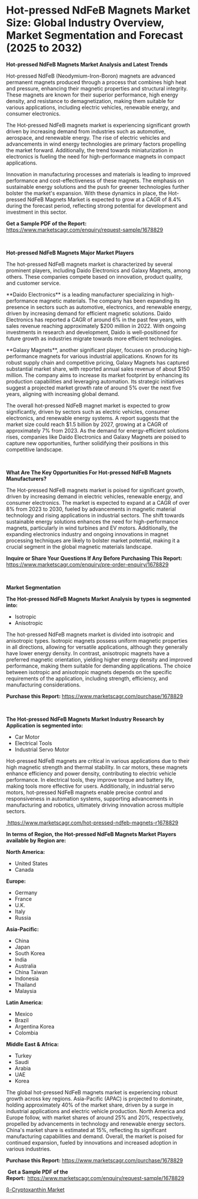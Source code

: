 <p><h1>Hot-pressed NdFeB Magnets Market Size: Global Industry Overview, Market Segmentation and Forecast (2025 to 2032)</h1></p><p><strong>Hot-pressed NdFeB Magnets Market Analysis and Latest Trends</strong></p>
<p><p>Hot-pressed NdFeB (Neodymium-Iron-Boron) magnets are advanced permanent magnets produced through a process that combines high heat and pressure, enhancing their magnetic properties and structural integrity. These magnets are known for their superior performance, high energy density, and resistance to demagnetization, making them suitable for various applications, including electric vehicles, renewable energy, and consumer electronics.</p><p>The Hot-pressed NdFeB magnets market is experiencing significant growth driven by increasing demand from industries such as automotive, aerospace, and renewable energy. The rise of electric vehicles and advancements in wind energy technologies are primary factors propelling the market forward. Additionally, the trend towards miniaturization in electronics is fueling the need for high-performance magnets in compact applications.</p><p>Innovation in manufacturing processes and materials is leading to improved performance and cost-effectiveness of these magnets. The emphasis on sustainable energy solutions and the push for greener technologies further bolster the market's expansion. With these dynamics in place, the Hot-pressed NdFeB Magnets Market is expected to grow at a CAGR of 8.4% during the forecast period, reflecting strong potential for development and investment in this sector.</p></p>
<p><strong>Get a Sample PDF of the Report:&nbsp;</strong> <a href="https://www.marketscagr.com/enquiry/request-sample/1678829?utm_campaign=2566&utm_medium=2&utm_source=Github&utm_content=ia&utm_term=24032025&utm_id=hot-pressed-ndfeb-magnets">https://www.marketscagr.com/enquiry/request-sample/1678829</a></p>
<p>&nbsp;</p>
<p><strong>Hot-pressed NdFeB Magnets Major Market Players</strong></p>
<p><p>The hot-pressed NdFeB magnets market is characterized by several prominent players, including Daido Electronics and Galaxy Magnets, among others. These companies compete based on innovation, product quality, and customer service.</p><p>**Daido Electronics** is a leading manufacturer specializing in high-performance magnetic materials. The company has been expanding its presence in sectors such as automotive, electronics, and renewable energy, driven by increasing demand for efficient magnetic solutions. Daido Electronics has reported a CAGR of around 6% in the past few years, with sales revenue reaching approximately $200 million in 2022. With ongoing investments in research and development, Daido is well-positioned for future growth as industries migrate towards more efficient technologies.</p><p>**Galaxy Magnets**, another significant player, focuses on producing high-performance magnets for various industrial applications. Known for its robust supply chain and competitive pricing, Galaxy Magnets has captured substantial market share, with reported annual sales revenue of about $150 million. The company aims to increase its market footprint by enhancing its production capabilities and leveraging automation. Its strategic initiatives suggest a projected market growth rate of around 5% over the next five years, aligning with increasing global demand.</p><p>The overall hot-pressed NdFeB magnet market is expected to grow significantly, driven by sectors such as electric vehicles, consumer electronics, and renewable energy systems. A report suggests that the market size could reach $1.5 billion by 2027, growing at a CAGR of approximately 7% from 2023. As the demand for energy-efficient solutions rises, companies like Daido Electronics and Galaxy Magnets are poised to capture new opportunities, further solidifying their positions in this competitive landscape.</p></p>
<p>&nbsp;</p>
<p><strong>What Are The Key Opportunities For Hot-pressed NdFeB Magnets Manufacturers?</strong></p>
<p><p>The Hot-pressed NdFeB magnets market is poised for significant growth, driven by increasing demand in electric vehicles, renewable energy, and consumer electronics. The market is expected to expand at a CAGR of over 8% from 2023 to 2030, fueled by advancements in magnetic material technology and rising applications in industrial sectors. The shift towards sustainable energy solutions enhances the need for high-performance magnets, particularly in wind turbines and EV motors. Additionally, the expanding electronics industry and ongoing innovations in magnet processing techniques are likely to bolster market potential, making it a crucial segment in the global magnetic materials landscape.</p></p>
<p><strong>Inquire or Share Your Questions If Any Before Purchasing This Report:</strong> <a href="https://www.marketscagr.com/enquiry/pre-order-enquiry/1678829?utm_campaign=2566&utm_medium=2&utm_source=Github&utm_content=ia&utm_term=24032025&utm_id=hot-pressed-ndfeb-magnets">https://www.marketscagr.com/enquiry/pre-order-enquiry/1678829</a></p>
<p>&nbsp;</p>
<p><strong>Market Segmentation</strong></p>
<p><strong>The Hot-pressed NdFeB Magnets Market Analysis by types is segmented into:</strong></p>
<p><ul><li>Isotropic</li><li>Anisotropic</li></ul></p>
<p><p>The hot-pressed NdFeB magnets market is divided into isotropic and anisotropic types. Isotropic magnets possess uniform magnetic properties in all directions, allowing for versatile applications, although they generally have lower energy density. In contrast, anisotropic magnets have a preferred magnetic orientation, yielding higher energy density and improved performance, making them suitable for demanding applications. The choice between isotropic and anisotropic magnets depends on the specific requirements of the application, including strength, efficiency, and manufacturing considerations.</p></p>
<p><strong>Purchase this Report:&nbsp;</strong><a href="https://www.marketscagr.com/purchase/1678829?utm_campaign=2566&utm_medium=2&utm_source=Github&utm_content=ia&utm_term=24032025&utm_id=hot-pressed-ndfeb-magnets">https://www.marketscagr.com/purchase/1678829</a></p>
<p>&nbsp;</p>
<p><strong>The Hot-pressed NdFeB Magnets Market Industry Research by Application is segmented into:</strong></p>
<p><ul><li>Car Motor</li><li>Electrical Tools</li><li>Industrial Servo Motor</li></ul></p>
<p><p>Hot-pressed NdFeB magnets are critical in various applications due to their high magnetic strength and thermal stability. In car motors, these magnets enhance efficiency and power density, contributing to electric vehicle performance. In electrical tools, they improve torque and battery life, making tools more effective for users. Additionally, in industrial servo motors, hot-pressed NdFeB magnets enable precise control and responsiveness in automation systems, supporting advancements in manufacturing and robotics, ultimately driving innovation across multiple sectors.</p></p>
<p><a href="https://www.marketscagr.com/hot-pressed-ndfeb-magnets-r1678829?utm_campaign=2566&utm_medium=2&utm_source=Github&utm_content=ia&utm_term=24032025&utm_id=hot-pressed-ndfeb-magnets">&nbsp;https://www.marketscagr.com/hot-pressed-ndfeb-magnets-r1678829</a></p>
<p><strong>In terms of Region, the Hot-pressed NdFeB Magnets Market Players available by Region are:</strong></p>
<p>
    <p> <strong> North America: </strong>
        <ul>
            <li>United States</li>
            <li>Canada</li>
        </ul>
        </p> 
    <p> <strong> Europe: </strong>
        <ul>
            <li>Germany</li>
            <li>France</li>
            <li>U.K.</li>
            <li>Italy</li>
            <li>Russia</li>
        </ul>
        </p> 
    <p> <strong> Asia-Pacific: </strong>
        <ul>
            <li>China</li>
            <li>Japan</li>
            <li>South Korea</li>
            <li>India</li>
            <li>Australia</li>
            <li>China Taiwan</li>
            <li>Indonesia</li>
            <li>Thailand</li>
            <li>Malaysia</li>
        </ul>
        </p> 
    <p> <strong> Latin America: </strong>
        <ul>
            <li>Mexico</li>
            <li>Brazil</li>
            <li>Argentina Korea</li>
            <li>Colombia</li>
        </ul>
        </p> 
    <p> <strong> Middle East & Africa: </strong>
        <ul>
            <li>Turkey</li>
            <li>Saudi</li>
            <li>Arabia</li>
            <li>UAE</li>
            <li>Korea</li>
        </ul>
    </p>
    </p>
<p><p>The global hot-pressed NdFeB magnets market is experiencing robust growth across key regions. Asia-Pacific (APAC) is projected to dominate, holding approximately 40% of the market share, driven by a surge in industrial applications and electric vehicle production. North America and Europe follow, with market shares of around 25% and 20%, respectively, propelled by advancements in technology and renewable energy sectors. China's market share is estimated at 15%, reflecting its significant manufacturing capabilities and demand. Overall, the market is poised for continued expansion, fueled by innovations and increased adoption in various industries.</p></p>
<p><strong>Purchase this Report: </strong><a href="https://www.marketscagr.com/purchase/1678829?utm_campaign=2566&utm_medium=2&utm_source=Github&utm_content=ia&utm_term=24032025&utm_id=hot-pressed-ndfeb-magnets">https://www.marketscagr.com/purchase/1678829</a></p>
<p>&nbsp;<strong>Get a Sample PDF of the Report:&nbsp;&nbsp;</strong><a href="https://www.marketscagr.com/enquiry/request-sample/1678829?utm_campaign=2566&utm_medium=2&utm_source=Github&utm_content=ia&utm_term=24032025&utm_id=hot-pressed-ndfeb-magnets">https://www.marketscagr.com/enquiry/request-sample/1678829</a></p>
<p><strong></strong></p>
<p><p><a href="https://github.com/qetelosooya/Market-Research-Report-List-1/blob/main/b-cryptoxanthin-market.md?utm_campaign=2566&utm_medium=2&utm_source=Github&utm_content=ia&utm_term=24032025&utm_id=hot-pressed-ndfeb-magnets">β-Cryptoxanthin Market</a></p></p>